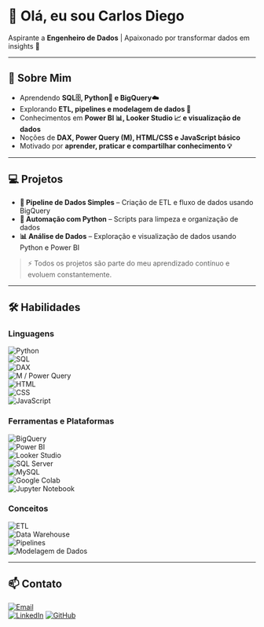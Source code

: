 # 👋 Olá, eu sou Carlos Diego

Aspirante a **Engenheiro de Dados** | Apaixonado por transformar dados em insights 🚀

---

## 🌱 Sobre Mim
- Aprendendo **SQL🗄️, Python🐍 e BigQuery☁️**  
- Explorando **ETL, pipelines e modelagem de dados 🔄**  
- Conhecimentos em **Power BI 📊, Looker Studio 📈 e visualização de dados**  
- Noções de **DAX, Power Query (M), HTML/CSS e JavaScript básico**  
- Motivado por **aprender, praticar e compartilhar conhecimento 💡**

---

## 💻 Projetos
- **🔄 Pipeline de Dados Simples** – Criação de ETL e fluxo de dados usando BigQuery  
- **🤖 Automação com Python** – Scripts para limpeza e organização de dados
- **📊 Análise de Dados** – Exploração e visualização de dados usando Python e Power BI   

> ⚡ Todos os projetos são parte do meu aprendizado contínuo e evoluem constantemente.

---

## 🛠️ Habilidades

### Linguagens
![Python](https://img.shields.io/badge/Python-FFD43B?style=for-the-badge&logo=python&logoColor=blue)  
![SQL](https://img.shields.io/badge/SQL-4479A1?style=for-the-badge&logo=postgresql&logoColor=white)  
![DAX](https://img.shields.io/badge/DAX-0078D7?style=for-the-badge)  
![M / Power Query](https://img.shields.io/badge/PowerQuery-68217A?style=for-the-badge)  
![HTML](https://img.shields.io/badge/HTML-E34F26?style=for-the-badge&logo=html5&logoColor=white)  
![CSS](https://img.shields.io/badge/CSS-1572B6?style=for-the-badge&logo=css3&logoColor=white)  
![JavaScript](https://img.shields.io/badge/JavaScript-F7DF1E?style=for-the-badge&logo=javascript&logoColor=black)  

### Ferramentas e Plataformas
![BigQuery](https://img.shields.io/badge/BigQuery-4285F4?style=for-the-badge&logo=googlecloud&logoColor=white)  
![Power BI](https://img.shields.io/badge/Power%20BI-F2C811?style=for-the-badge&logo=microsoft-power-bi&logoColor=black)  
![Looker Studio](https://img.shields.io/badge/Looker%20Studio-4285F4?style=for-the-badge&logo=google&logoColor=white)  
![SQL Server](https://img.shields.io/badge/SQL%20Server-CC2927?style=for-the-badge&logo=microsoft-sql-server&logoColor=white)  
![MySQL](https://img.shields.io/badge/MySQL-4479A1?style=for-the-badge&logo=mysql&logoColor=white)  
![Google Colab](https://img.shields.io/badge/Google%20Colab-F9AB00?style=for-the-badge&logo=googlecolab&logoColor=white)  
![Jupyter Notebook](https://img.shields.io/badge/Jupyter-FF5F00?style=for-the-badge&logo=jupyter&logoColor=white)  

### Conceitos
![ETL](https://img.shields.io/badge/ETL-6BA292?style=for-the-badge)  
![Data Warehouse](https://img.shields.io/badge/Data%20Warehouse-0052CC?style=for-the-badge)  
![Pipelines](https://img.shields.io/badge/Pipelines-F2C811?style=for-the-badge)  
![Modelagem de Dados](https://img.shields.io/badge/Modelagem%20de%20Dados-4285F4?style=for-the-badge)  


---

## 📫 Contato
[![Email](https://img.shields.io/badge/Email-D14836?style=for-the-badge&logo=gmail&logoColor=white)](mailto:carlosdiegocd@gmail.com)  
[![LinkedIn](https://img.shields.io/badge/LinkedIn-0077B5?style=for-the-badge&logo=linkedin&logoColor=white)](https://www.linkedin.com/in/[seu-perfil](https://www.linkedin.com/in/carlosdiego-nascimento))
[![GitHub](https://img.shields.io/badge/GitHub-181717?style=for-the-badge&logo=github&logoColor=white)](https://github.com/Carlosd-nascimento)
